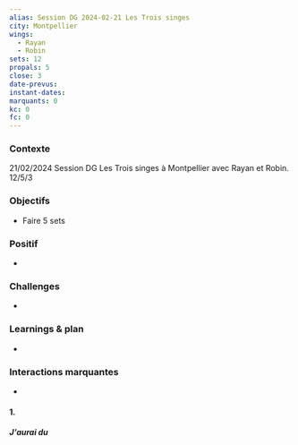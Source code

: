 ```yaml
---
alias: Session DG 2024-02-21 Les Trois singes
city: Montpellier
wings:
  - Rayan
  - Robin
sets: 12
propals: 5 
close: 3
date-prevus:
instant-dates:
marquants: 0
kc: 0
fc: 0
---
```


### Contexte
21/02/2024 Session DG Les Trois singes à Montpellier avec Rayan et Robin.
12/5/3

### Objectifs
- Faire 5 sets

### Positif
- 

### Challenges
- 

### Learnings & plan
- 

### Interactions marquantes
- 

#### 1. 
##### J'aurai du